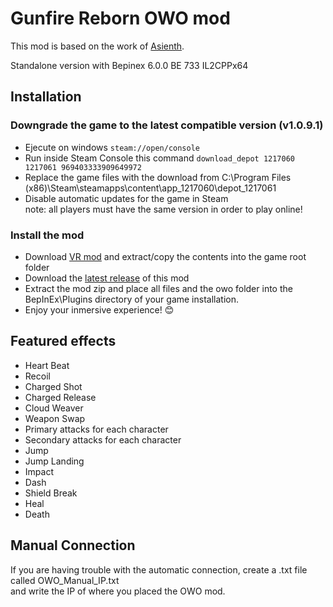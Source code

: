 # Gunfire Reborn OWO mod
This mod is based on the work of [Asienth](https://github.com/Astienth/gunfire-reborn-bhaptics).

Standalone version with Bepinex 6.0.0 BE 733 IL2CPPx64

## Installation
### Downgrade the game to the latest compatible version (v1.0.9.1)
- Ejecute on windows `steam://open/console`
- Run inside Steam Console this command `download_depot 1217060 1217061 969403333909649972`
- Replace the game files with the download from C:\Program Files (x86)\Steam\steamapps\content\app_1217060\depot_1217061
- Disable automatic updates for the game in Steam  
note: all players must have the same version in order to play online!
### Install the mod
- Download [VR mod](https://github.com/Astienth/gunfire-reborn-bhaptics/releases/download/1.0.0/GunfireRebornVR.V1.0.9.1.zip) and extract/copy the contents into the game root folder
- Download the [latest release](https://github.com/OWODevelopers/OWO_GunfireReborn/releases/latest) of this mod
- Extract the mod zip and place all files and the owo folder into the BepInEx\Plugins directory of your game installation.
- Enjoy your inmersive experience! 😊

## Featured effects
- Heart Beat
- Recoil
- Charged Shot
- Charged Release
- Cloud Weaver
- Weapon Swap
- Primary attacks for each character
- Secondary attacks for each character
- Jump
- Jump Landing
- Impact
- Dash
- Shield Break
- Heal
- Death

## Manual Connection
If you are having trouble with the automatic connection, create a .txt file called OWO_Manual_IP.txt  
and write the IP of where you placed the OWO mod.

